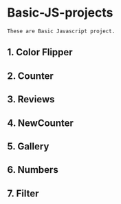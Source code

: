 # Basic-JS-projects
    These are Basic Javascript project.

## 1. Color Flipper
## 2. Counter
## 3. Reviews
## 4. NewCounter
## 5. Gallery
## 6. Numbers
## 7. Filter

